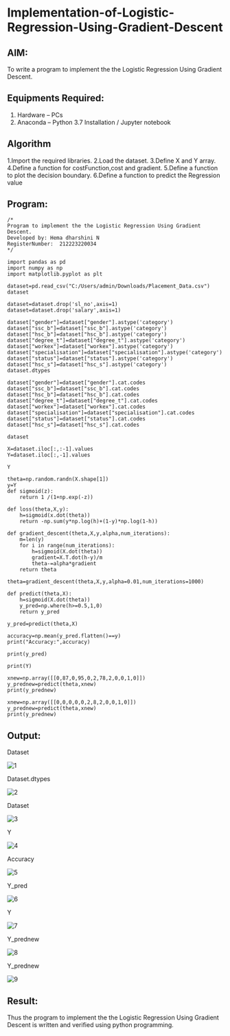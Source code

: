 # Implementation-of-Logistic-Regression-Using-Gradient-Descent

## AIM:
To write a program to implement the the Logistic Regression Using Gradient Descent.

## Equipments Required:
1. Hardware – PCs
2. Anaconda – Python 3.7 Installation / Jupyter notebook

## Algorithm
1.Import the required libraries.
2.Load the dataset.
3.Define X and Y array.
4.Define a function for costFunction,cost and gradient.
5.Define a function to plot the decision boundary. 6.Define a function to predict the Regression value

## Program:
```
/*
Program to implement the the Logistic Regression Using Gradient Descent.
Developed by: Hema dharshini N
RegisterNumber:  212223220034
*/

import pandas as pd
import numpy as np
import matplotlib.pyplot as plt

dataset=pd.read_csv("C:/Users/admin/Downloads/Placement_Data.csv")
dataset

dataset=dataset.drop('sl_no',axis=1)
dataset=dataset.drop('salary',axis=1)

dataset["gender"]=dataset["gender"].astype('category')
dataset["ssc_b"]=dataset["ssc_b"].astype('category')
dataset["hsc_b"]=dataset["hsc_b"].astype('category')
dataset["degree_t"]=dataset["degree_t"].astype('category')
dataset["workex"]=dataset["workex"].astype('category')
dataset["specialisation"]=dataset["specialisation"].astype('category')
dataset["status"]=dataset["status"].astype('category')
dataset["hsc_s"]=dataset["hsc_s"].astype('category')
dataset.dtypes

dataset["gender"]=dataset["gender"].cat.codes
dataset["ssc_b"]=dataset["ssc_b"].cat.codes
dataset["hsc_b"]=dataset["hsc_b"].cat.codes
dataset["degree_t"]=dataset["degree_t"].cat.codes
dataset["workex"]=dataset["workex"].cat.codes
dataset["specialisation"]=dataset["specialisation"].cat.codes
dataset["status"]=dataset["status"].cat.codes
dataset["hsc_s"]=dataset["hsc_s"].cat.codes

dataset

X=dataset.iloc[:,:-1].values
Y=dataset.iloc[:,-1].values

Y

theta=np.random.randn(X.shape[1])
y=Y
def sigmoid(z):
    return 1 /(1+np.exp(-z))

def loss(theta,X,y):
    h=sigmoid(x.dot(theta))
    return -np.sum(y*np.log(h)+(1-y)*np.log(1-h))

def gradient_descent(theta,X,y,alpha,num_iterations):
    m=len(y)
    for i in range(num_iterations):
        h=sigmoid(X.dot(theta))
        gradient=X.T.dot(h-y)/m
        theta-=alpha*gradient
    return theta

theta=gradient_descent(theta,X,y,alpha=0.01,num_iterations=1000)

def predict(theta,X):
    h=sigmoid(X.dot(theta))
    y_pred=np.where(h>=0.5,1,0)
    return y_pred 

y_pred=predict(theta,X)

accuracy=np.mean(y_pred.flatten()==y)
print("Accuracy:",accuracy)

print(y_pred)

print(Y)

xnew=np.array([[0,87,0,95,0,2,78,2,0,0,1,0]])
y_prednew=predict(theta,xnew)
print(y_prednew)

xnew=np.array([[0,0,0,0,0,2,8,2,0,0,1,0]])
y_prednew=predict(theta,xnew)
print(y_prednew)

```

## Output:
Dataset

![1](https://github.com/hema-dharshini5/-Implementation-of-Logistic-Regression-Using-Gradient-Descent/assets/147117728/f984ac01-16a6-4e16-a288-73215d99fa8a)


Dataset.dtypes


![2](https://github.com/hema-dharshini5/-Implementation-of-Logistic-Regression-Using-Gradient-Descent/assets/147117728/7f1ae4c4-7758-445e-beae-4ec8da4e05fa)


Dataset


![3](https://github.com/hema-dharshini5/-Implementation-of-Logistic-Regression-Using-Gradient-Descent/assets/147117728/8233e8f6-653e-45e5-88f9-38684e127382)



Y

![4](https://github.com/hema-dharshini5/-Implementation-of-Logistic-Regression-Using-Gradient-Descent/assets/147117728/6e4e721a-00a2-429a-9d3f-b3f9c94be681)


Accuracy

![5](https://github.com/hema-dharshini5/-Implementation-of-Logistic-Regression-Using-Gradient-Descent/assets/147117728/a6377038-645f-47b6-bf31-3c9e3774c3cb)

Y_pred

![6](https://github.com/hema-dharshini5/-Implementation-of-Logistic-Regression-Using-Gradient-Descent/assets/147117728/3a586886-1a39-4927-9a07-690bf5b260e7)

Y

![7](https://github.com/hema-dharshini5/-Implementation-of-Logistic-Regression-Using-Gradient-Descent/assets/147117728/25834f32-967d-434e-8064-b2f51fe183ea)



Y_prednew

![8](https://github.com/hema-dharshini5/-Implementation-of-Logistic-Regression-Using-Gradient-Descent/assets/147117728/13349b32-60c1-4b53-ab30-ab7382275906)

Y_prednew

![9](https://github.com/hema-dharshini5/-Implementation-of-Logistic-Regression-Using-Gradient-Descent/assets/147117728/b250e74a-2c29-4709-bf4c-326be5fe860a)


## Result:
Thus the program to implement the the Logistic Regression Using Gradient Descent is written and verified using python programming.

